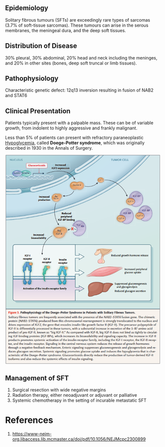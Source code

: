 ## Epidemiology
Solitary fibrous tumours (SFTs) are exceedingly rare types of sarcomas (3.7% of soft-tissue sarcomas). These tumours can arise in the serous membranes, the meningeal dura, and the deep soft tissues.

## Distribution of Disease
30% pleural, 30% abdominal, 20% head and neck including the meninges, and 20% in other sites (bones, deep soft truncal or limb tissues).

## Pathophysiology
Characteristic genetic defect: 12q13 inversion resulting in fusion of NAB2 and STAT6

## Clinical Presentation
Patients typically present with a palpable mass. These can be of variable growth, from indolent to highly aggressive and frankly malignant.

Less than 5% of patients can present with refractory paraneoplastic [Hypoglycemia](../Endocrinology/Hypoglycemia.md), called **Doege-Potter syndrome**, which was originally described in 1930 in the Annals of Surgery.

![](_attachments/Pasted%20image%2020230628204544.png)

## Management of SFT
1. Surgical resection with wide negative margins
2. Radiation therapy, either neoadjuvant or adjuvant or palliative
3. Systemic chemotherapy in the setting of incurable metastatic SFT

# References
1. https://www-nejm-org.libaccess.lib.mcmaster.ca/doi/pdf/10.1056/NEJMcpc2300899
